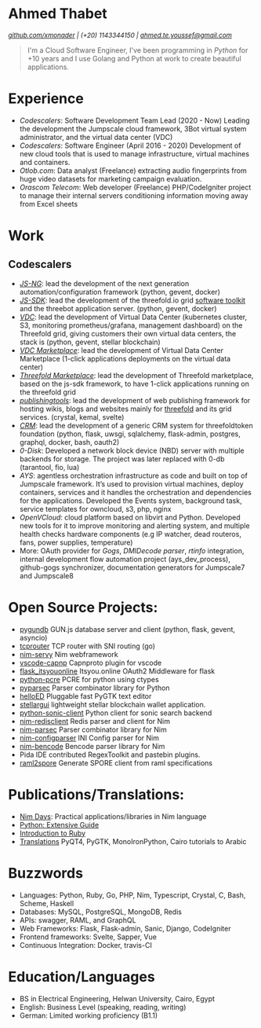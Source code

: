 Ahmed Thabet
============

<i><font size="2"><a href="https://github.com/xmonader">github.com/xmonader</a> | (+20) 1143344150 | ahmed.te.youssef@gmail.com</font> </i>

> I'm a Cloud Software Engineer, I've been programming in *Python* for +10 years and I use Golang and Python at work to create beautiful applications.


# Experience

- *Codescalers*: Software Development Team Lead (2020 - Now)
    Leading the development the Jumpscale cloud framework, 3Bot virtual system administrator, and the virtual data center (VDC) 
- *Codescalers*: Software Engineer (April 2016 - 2020)
    Development of new cloud tools that is used to manage infrastructure, virtual machines and containers.
-  *Otlob.com*: Data analyst (Freelance) 
    extracting audio fingerprints from huge video datasets for marketing campaign evaluation. 
- *Orascom Telecom*: Web developer (Freelance) 
    PHP/CodeIgniter project to manage their internal servers conditioning information moving away from Excel sheets

# Work

## Codescalers

- [*JS-NG*](https://github.com/threefoldtech/js-ng): lead the development of the next generation automation/configuration framework (python, gevent, docker)
- [*JS-SDK*](https://github.com/threefoldtech/js-sdk): lead the development of the threefold.io grid [software toolkit](sdk.threefold.io) and the threebot application server. (python, gevent, docker)
- [*VDC*](https://github.com/threefoldtech/vdc): lead the development of Virtual Data Center (kubernetes cluster, S3, monitoring prometheus/grafana, management dashboard) on the Threefold grid, giving customers their own virtual data centers, the stack is (python, gevent, stellar blockchain)
- [*VDC Marketplace*](https://github.com/threefoldtech/vdc): lead the development of Virtual Data Center Marketplace (1-click applications deployments on the virtual data center)
- [*Threefold Marketplace*](https://now.threefold.io): lead the development of Threefold marketplace, based on the js-sdk framework, to have 1-click applications running on the threefold grid 
- [*publishingtools*](https://github.com/crystaluniverse/publishingtools): lead the development of web publishing framework for hosting wikis, blogs and websites mainly for [threefold](https://threefold.io) and its grid services. (crystal, kemal, svelte) 
- [*CRM*](https://github.com/Incubaid/crm/): lead the development of a generic CRM system for threefoldtoken foundation (python, flask, uwsgi, sqlalchemy, flask-admin, postgres, graphql, docker, bash, oauth2)
- *0-Disk*: Developed a network block device (NBD) server with multiple backends for storage. The project was later replaced with 0-db (tarantool, fio, lua)
- *AYS*: agentless orchestration infrastructure as code and built on top of Jumpscale framework. It’s used to provision virtual machines, deploy containers, services and it handles the orchestration and dependencies for the applications.  Developed the Events system, background task, service templates for owncloud, s3, php, nginx 
- *OpenVCloud*: cloud platform based on libvirt and Python. Developed new tools for it to improve monitoring and alerting system, and multiple health checks hardware components (e.g IP watcher, dead routeros, fans, power supplies, temperature) 
- More: OAuth provider for _Gogs_, _DMIDecode parser_, _rtinfo_ integration, internal development flow automation project (ays_dev_process), github-gogs synchronizer, documentation generators for Jumpscale7 and Jumpscale8

# Open Source Projects:
- [pygundb](https://github.com/xmonader/pygundb) GUN.js database server and client (python, flask, gevent, asyncio)
- [tcprouter](https://github.com/xmonader/tcprouter) TCP router with SNI routing (go) 
- [nim-servy](https://github.com/xmonader/nim-servy) Nim webframework
- [vscode-capnp](https://github.com/xmonader/vscode-capnp) Capnproto plugin for vscode
- [flask_itsyouonline](https://github.com/xmonader/flask_itsyouonline) Itsyou.online OAuth2 Middleware for flask
- [python-pcre](https://github.com/xmonader/python-pcre) PCRE for python using ctypes
- [pyparsec](https://github.com/xmonader/pyarsec) Parser combinator library for Python
- [helloED](https://github.com/xmonader/helloed) Pluggable fast PyGTK text editor
- [stellargui](https://github.com/xmonader/stellargui) lightweight stellar blockchain wallet application.
- [python-sonic-client](https://github.com/xmonader/python-sonic-client) Python client for sonic search backend
- [nim-redisclient](https://github.com/xmonader/nim-redisclient) Redis parser and client for Nim
- [nim-parsec](https://github.com/xmonader/nim-parsec) Parser combinator library for Nim
- [nim-configparser](https://github.com/xmonader/nim-parsec) INI Config parser for Nim
- [nim-bencode](https://github.com/xmonader/nim-bencode) Bencode parser library for Nim
- Pida IDE contributed RegexToolkit and pastebin plugins. 
- [raml2spore](https://github.com/xmonader/raml2spore) Generate SPORE client from raml specifications

# Publications/Translations:
- [Nim Days](https://xmonader.github.io/nimdays/): Practical applications/libraries in Nim language
- [Python: Extensive Guide](http://tuxcoders.sourceforge.net/dokuwiki/doku.php?id=pythonguide:pythonguide) 
- [Introduction to Ruby](http://tuxcoders.sourceforge.net/dokuwiki/doku.php?id=intro_ruby:intro_ruby) 
- [Translations](http://tuxcoders.sourceforge.net/dokuwiki/doku.php?do=index) PyQT4, PyGTK, MonoIronPython, Cairo tutorials to Arabic

# Buzzwords
- Languages: Python, Ruby, Go, PHP, Nim, Typescript, Crystal, C, Bash, Scheme, Haskell
- Databases: MySQL, PostgreSQL, MongoDB, Redis
- APIs: swagger, RAML, and GraphQL
- Web Frameworks: Flask, Flask-admin, Sanic, Django, CodeIgniter
- Frontend frameworks: Svelte, Sapper, Vue
- Continuous Integration: Docker, travis-CI

# Education/Languages
- BS in Electrical Engineering, Helwan University, Cairo, Egypt
- English: Business Level (speaking, reading, writing)
- German: Limited working proficiency (B1.1)